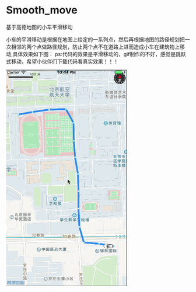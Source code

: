 # Smooth_move
基于高德地图的小车平滑移动

小车的平滑移动是根据在地图上给定的一系列点，然后再根据地图的路径规划把一次相邻的两个点做路径规划，防止两个点不在道路上进而造成小车在建筑物上移动,具体效果如下图：
ps:代码的效果是平滑移动的，gif制作的不好，感觉是跳跃式移动，希望小伙伴们下载代码看真实效果！！！

![1.gif](https://github.com/cloverapp1/Smooth_move/blob/master/Gif/1.gif)
